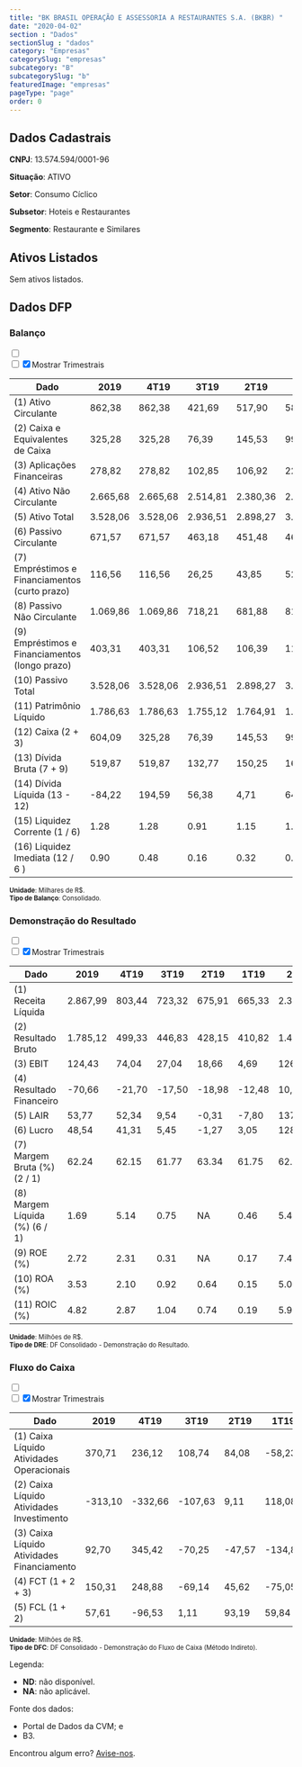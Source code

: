 ```yaml
---  
title: "BK BRASIL OPERAÇÃO E ASSESSORIA A RESTAURANTES S.A. (BKBR) "  
date: "2020-04-02"  
section : "Dados"  
sectionSlug : "dados"  
category: "Empresas"  
categorySlug: "empresas"  
subcategory: "B"  
subcategorySlug: "b"  
featuredImage: "empresas"  
pageType: "page"  
order: 0  
---
```



## Dados Cadastrais


**CNPJ**: 13.574.594/0001-96

**Situação**: ATIVO

**Setor**: Consumo Cíclico

**Subsetor**: Hoteis e Restaurantes

**Segmento**: Restaurante e Similares


## Ativos Listados


Sem ativos listados.




## Dados DFP

### Balanço
  
<input type='checkbox' class='toggleCommand' id='toggleBalanco' name='toggleBalanco'>  
<div class='filter-group-balanco'>  
<div class='check_button_balanco'>  
<label for='toggleBalanco'>  
<input type='checkbox' data-filter-col='trimBalanco'><input type='checkbox' data-filter-col='trimBalanco' checked><span>Mostrar Trimestrais</span>  
</label>  
</div>  
</div>  
<div class='overflow balancoTableWrapper'>  
<table class='balancoTable'>  
<thead>  
<tr>  
<th class='dataHeader fixedLeftColumn'>Dado</th>  
<th>2019</th>  
<th class='trimHeader' data-col='trimBalanco'>4T19</th>  
<th class='trimHeader' data-col='trimBalanco'>3T19</th>  
<th class='trimHeader' data-col='trimBalanco'>2T19</th>  
<th class='trimHeader' data-col='trimBalanco'>1T19</th>  
<th>2018</th>  
<th class='trimHeader' data-col='trimBalanco'>4T18</th>  
<th class='trimHeader' data-col='trimBalanco'>3T18</th>  
<th class='trimHeader' data-col='trimBalanco'>2T18</th>  
<th class='trimHeader' data-col='trimBalanco'>1T18</th>  
<th>2017</th>  
<th class='trimHeader' data-col='trimBalanco'>4T17</th>  
<th class='trimHeader' data-col='trimBalanco'>3T17</th>  
<th class='trimHeader' data-col='trimBalanco'>2T17</th>  
<th class='trimHeader' data-col='trimBalanco'>1T17</th>  
<th>2016</th>  
<th class='trimHeader' data-col='trimBalanco'>4T16</th>  
<th class='trimHeader' data-col='trimBalanco'>3T16</th>  
<th class='trimHeader' data-col='trimBalanco'>2T16</th>  
<th class='trimHeader' data-col='trimBalanco'>1T16</th>  
<th>2015</th>  
<th class='trimHeader' data-col='trimBalanco'>4T15</th>  
<th class='trimHeader' data-col='trimBalanco'>3T15</th>  
<th class='trimHeader' data-col='trimBalanco'>2T15</th>  
<th class='trimHeader' data-col='trimBalanco'>1T15</th>  
</tr>  
</thead>  
<tbody>  
<tr class='trContaAtivo'>  
<td class='leftAlignCell rowDescription fixedLeftColumn'>(1) Ativo Circulante</td>  
<td>862,38</td>  
<td data-col='trimBalanco' class='trimData'>862,38</td>  
<td data-col='trimBalanco' class='trimData'>421,69</td>  
<td data-col='trimBalanco' class='trimData'>517,90</td>  
<td data-col='trimBalanco' class='trimData'>583,62</td>  
<td>819,72</td>  
<td data-col='trimBalanco' class='trimData'>819,72</td>  
<td data-col='trimBalanco' class='trimData'>870,79</td>  
<td data-col='trimBalanco' class='trimData'>857,42</td>  
<td data-col='trimBalanco' class='trimData'>1.257,36</td>  
<td>1.338,45</td>  
<td data-col='trimBalanco' class='trimData'>1.338,45</td>  
<td data-col='trimBalanco' class='trimData'>433,02</td>  
<td data-col='trimBalanco' class='trimData'>320,19</td>  
<td data-col='trimBalanco' class='trimData'>331,48</td>  
<td>429,00</td>  
<td data-col='trimBalanco' class='trimData'>429,00</td>  
<td data-col='trimBalanco' class='trimData'>429,00</td>  
<td data-col='trimBalanco' class='trimData'>429,00</td>  
<td data-col='trimBalanco' class='trimData'>429,00</td>  
<td>325,67</td>  
<td data-col='trimBalanco' class='trimData'>325,67</td>  
<td data-col='trimBalanco' class='trimData'>ND</td>  
<td data-col='trimBalanco' class='trimData'>ND</td>  
<td data-col='trimBalanco' class='trimData'>ND</td>  
</tr>  
<tr class='trContaAtivo'>  
<td class='leftAlignCell rowDescription fixedLeftColumn'>(2) Caixa e Equivalentes de Caixa</td>  
<td>325,28</td>  
<td data-col='trimBalanco' class='trimData'>325,28</td>  
<td data-col='trimBalanco' class='trimData'>76,39</td>  
<td data-col='trimBalanco' class='trimData'>145,53</td>  
<td data-col='trimBalanco' class='trimData'>99,91</td>  
<td>174,96</td>  
<td data-col='trimBalanco' class='trimData'>174,96</td>  
<td data-col='trimBalanco' class='trimData'>78,10</td>  
<td data-col='trimBalanco' class='trimData'>80,77</td>  
<td data-col='trimBalanco' class='trimData'>127,06</td>  
<td>102,34</td>  
<td data-col='trimBalanco' class='trimData'>102,34</td>  
<td data-col='trimBalanco' class='trimData'>207,74</td>  
<td data-col='trimBalanco' class='trimData'>96,59</td>  
<td data-col='trimBalanco' class='trimData'>145,91</td>  
<td>256,92</td>  
<td data-col='trimBalanco' class='trimData'>256,92</td>  
<td data-col='trimBalanco' class='trimData'>256,92</td>  
<td data-col='trimBalanco' class='trimData'>256,92</td>  
<td data-col='trimBalanco' class='trimData'>256,92</td>  
<td>164,80</td>  
<td data-col='trimBalanco' class='trimData'>164,80</td>  
<td data-col='trimBalanco' class='trimData'>ND</td>  
<td data-col='trimBalanco' class='trimData'>ND</td>  
<td data-col='trimBalanco' class='trimData'>ND</td>  
</tr>  
<tr class='trContaAtivo'>  
<td class='leftAlignCell rowDescription fixedLeftColumn'>(3) Aplicações Financeiras</td>  
<td>278,82</td>  
<td data-col='trimBalanco' class='trimData'>278,82</td>  
<td data-col='trimBalanco' class='trimData'>102,85</td>  
<td data-col='trimBalanco' class='trimData'>106,92</td>  
<td data-col='trimBalanco' class='trimData'>223,08</td>  
<td>415,62</td>  
<td data-col='trimBalanco' class='trimData'>415,62</td>  
<td data-col='trimBalanco' class='trimData'>555,33</td>  
<td data-col='trimBalanco' class='trimData'>556,07</td>  
<td data-col='trimBalanco' class='trimData'>953,92</td>  
<td>1.076,38</td>  
<td data-col='trimBalanco' class='trimData'>1.076,38</td>  
<td data-col='trimBalanco' class='trimData'>87,62</td>  
<td data-col='trimBalanco' class='trimData'>76,71</td>  
<td data-col='trimBalanco' class='trimData'>57,31</td>  
<td>65,34</td>  
<td data-col='trimBalanco' class='trimData'>65,34</td>  
<td data-col='trimBalanco' class='trimData'>65,34</td>  
<td data-col='trimBalanco' class='trimData'>65,34</td>  
<td data-col='trimBalanco' class='trimData'>65,34</td>  
<td>57,43</td>  
<td data-col='trimBalanco' class='trimData'>57,43</td>  
<td data-col='trimBalanco' class='trimData'>ND</td>  
<td data-col='trimBalanco' class='trimData'>ND</td>  
<td data-col='trimBalanco' class='trimData'>ND</td>  
</tr>  
<tr class='trContaAtivo'>  
<td class='leftAlignCell rowDescription fixedLeftColumn'>(4) Ativo Não Circulante</td>  
<td>2.665,68</td>  
<td data-col='trimBalanco' class='trimData'>2.665,68</td>  
<td data-col='trimBalanco' class='trimData'>2.514,81</td>  
<td data-col='trimBalanco' class='trimData'>2.380,36</td>  
<td data-col='trimBalanco' class='trimData'>2.464,93</td>  
<td>1.705,92</td>  
<td data-col='trimBalanco' class='trimData'>1.705,92</td>  
<td data-col='trimBalanco' class='trimData'>1.602,15</td>  
<td data-col='trimBalanco' class='trimData'>1.547,76</td>  
<td data-col='trimBalanco' class='trimData'>1.092,43</td>  
<td>1.077,11</td>  
<td data-col='trimBalanco' class='trimData'>1.077,11</td>  
<td data-col='trimBalanco' class='trimData'>1.044,28</td>  
<td data-col='trimBalanco' class='trimData'>1.018,81</td>  
<td data-col='trimBalanco' class='trimData'>1.008,75</td>  
<td>999,46</td>  
<td data-col='trimBalanco' class='trimData'>999,46</td>  
<td data-col='trimBalanco' class='trimData'>999,46</td>  
<td data-col='trimBalanco' class='trimData'>999,46</td>  
<td data-col='trimBalanco' class='trimData'>999,46</td>  
<td>870,89</td>  
<td data-col='trimBalanco' class='trimData'>870,89</td>  
<td data-col='trimBalanco' class='trimData'>ND</td>  
<td data-col='trimBalanco' class='trimData'>ND</td>  
<td data-col='trimBalanco' class='trimData'>ND</td>  
</tr>  
<tr class='trContaAtivo'>  
<td class='leftAlignCell rowDescription fixedLeftColumn'>(5) Ativo Total</td>  
<td>3.528,06</td>  
<td data-col='trimBalanco' class='trimData'>3.528,06</td>  
<td data-col='trimBalanco' class='trimData'>2.936,51</td>  
<td data-col='trimBalanco' class='trimData'>2.898,27</td>  
<td data-col='trimBalanco' class='trimData'>3.048,55</td>  
<td>2.525,63</td>  
<td data-col='trimBalanco' class='trimData'>2.525,63</td>  
<td data-col='trimBalanco' class='trimData'>2.472,94</td>  
<td data-col='trimBalanco' class='trimData'>2.405,18</td>  
<td data-col='trimBalanco' class='trimData'>2.349,78</td>  
<td>2.415,55</td>  
<td data-col='trimBalanco' class='trimData'>2.415,55</td>  
<td data-col='trimBalanco' class='trimData'>1.477,30</td>  
<td data-col='trimBalanco' class='trimData'>1.339,01</td>  
<td data-col='trimBalanco' class='trimData'>1.340,23</td>  
<td>1.428,46</td>  
<td data-col='trimBalanco' class='trimData'>1.428,46</td>  
<td data-col='trimBalanco' class='trimData'>1.428,46</td>  
<td data-col='trimBalanco' class='trimData'>1.428,46</td>  
<td data-col='trimBalanco' class='trimData'>1.428,46</td>  
<td>1.196,56</td>  
<td data-col='trimBalanco' class='trimData'>1.196,56</td>  
<td data-col='trimBalanco' class='trimData'>ND</td>  
<td data-col='trimBalanco' class='trimData'>ND</td>  
<td data-col='trimBalanco' class='trimData'>ND</td>  
</tr>  
<tr class='trContaPassivo'>  
<td class='leftAlignCell rowDescription fixedLeftColumn'>(6) Passivo Circulante</td>  
<td>671,57</td>  
<td data-col='trimBalanco' class='trimData'>671,57</td>  
<td data-col='trimBalanco' class='trimData'>463,18</td>  
<td data-col='trimBalanco' class='trimData'>451,48</td>  
<td data-col='trimBalanco' class='trimData'>466,45</td>  
<td>599,67</td>  
<td data-col='trimBalanco' class='trimData'>599,67</td>  
<td data-col='trimBalanco' class='trimData'>584,30</td>  
<td data-col='trimBalanco' class='trimData'>533,12</td>  
<td data-col='trimBalanco' class='trimData'>519,54</td>  
<td>473,00</td>  
<td data-col='trimBalanco' class='trimData'>473,00</td>  
<td data-col='trimBalanco' class='trimData'>312,26</td>  
<td data-col='trimBalanco' class='trimData'>305,52</td>  
<td data-col='trimBalanco' class='trimData'>285,73</td>  
<td>799,62</td>  
<td data-col='trimBalanco' class='trimData'>799,62</td>  
<td data-col='trimBalanco' class='trimData'>799,62</td>  
<td data-col='trimBalanco' class='trimData'>799,62</td>  
<td data-col='trimBalanco' class='trimData'>799,62</td>  
<td>392,84</td>  
<td data-col='trimBalanco' class='trimData'>392,84</td>  
<td data-col='trimBalanco' class='trimData'>ND</td>  
<td data-col='trimBalanco' class='trimData'>ND</td>  
<td data-col='trimBalanco' class='trimData'>ND</td>  
</tr>  
<tr class='trContaPassivo'>  
<td class='leftAlignCell rowDescription fixedLeftColumn'>(7) Empréstimos e Financiamentos (curto prazo)</td>  
<td>116,56</td>  
<td data-col='trimBalanco' class='trimData'>116,56</td>  
<td data-col='trimBalanco' class='trimData'>26,25</td>  
<td data-col='trimBalanco' class='trimData'>43,85</td>  
<td data-col='trimBalanco' class='trimData'>52,29</td>  
<td>161,58</td>  
<td data-col='trimBalanco' class='trimData'>161,58</td>  
<td data-col='trimBalanco' class='trimData'>278,87</td>  
<td data-col='trimBalanco' class='trimData'>284,27</td>  
<td data-col='trimBalanco' class='trimData'>303,63</td>  
<td>209,99</td>  
<td data-col='trimBalanco' class='trimData'>209,99</td>  
<td data-col='trimBalanco' class='trimData'>127,11</td>  
<td data-col='trimBalanco' class='trimData'>127,36</td>  
<td data-col='trimBalanco' class='trimData'>133,66</td>  
<td>607,97</td>  
<td data-col='trimBalanco' class='trimData'>607,97</td>  
<td data-col='trimBalanco' class='trimData'>607,97</td>  
<td data-col='trimBalanco' class='trimData'>607,97</td>  
<td data-col='trimBalanco' class='trimData'>607,97</td>  
<td>198,87</td>  
<td data-col='trimBalanco' class='trimData'>198,87</td>  
<td data-col='trimBalanco' class='trimData'>ND</td>  
<td data-col='trimBalanco' class='trimData'>ND</td>  
<td data-col='trimBalanco' class='trimData'>ND</td>  
</tr>  
<tr class='trContaPassivo'>  
<td class='leftAlignCell rowDescription fixedLeftColumn'>(8) Passivo Não Circulante</td>  
<td>1.069,86</td>  
<td data-col='trimBalanco' class='trimData'>1.069,86</td>  
<td data-col='trimBalanco' class='trimData'>718,21</td>  
<td data-col='trimBalanco' class='trimData'>681,88</td>  
<td data-col='trimBalanco' class='trimData'>819,19</td>  
<td>209,00</td>  
<td data-col='trimBalanco' class='trimData'>209,00</td>  
<td data-col='trimBalanco' class='trimData'>225,73</td>  
<td data-col='trimBalanco' class='trimData'>239,74</td>  
<td data-col='trimBalanco' class='trimData'>205,08</td>  
<td>325,36</td>  
<td data-col='trimBalanco' class='trimData'>325,36</td>  
<td data-col='trimBalanco' class='trimData'>490,13</td>  
<td data-col='trimBalanco' class='trimData'>506,27</td>  
<td data-col='trimBalanco' class='trimData'>534,18</td>  
<td>88,53</td>  
<td data-col='trimBalanco' class='trimData'>88,53</td>  
<td data-col='trimBalanco' class='trimData'>88,53</td>  
<td data-col='trimBalanco' class='trimData'>88,53</td>  
<td data-col='trimBalanco' class='trimData'>88,53</td>  
<td>365,28</td>  
<td data-col='trimBalanco' class='trimData'>365,28</td>  
<td data-col='trimBalanco' class='trimData'>ND</td>  
<td data-col='trimBalanco' class='trimData'>ND</td>  
<td data-col='trimBalanco' class='trimData'>ND</td>  
</tr>  
<tr class='trContaPassivo'>  
<td class='leftAlignCell rowDescription fixedLeftColumn'>(9) Empréstimos e Financiamentos (longo prazo)</td>  
<td>403,31</td>  
<td data-col='trimBalanco' class='trimData'>403,31</td>  
<td data-col='trimBalanco' class='trimData'>106,52</td>  
<td data-col='trimBalanco' class='trimData'>106,39</td>  
<td data-col='trimBalanco' class='trimData'>112,00</td>  
<td>117,53</td>  
<td data-col='trimBalanco' class='trimData'>117,53</td>  
<td data-col='trimBalanco' class='trimData'>131,06</td>  
<td data-col='trimBalanco' class='trimData'>142,89</td>  
<td data-col='trimBalanco' class='trimData'>154,67</td>  
<td>275,72</td>  
<td data-col='trimBalanco' class='trimData'>275,72</td>  
<td data-col='trimBalanco' class='trimData'>396,30</td>  
<td data-col='trimBalanco' class='trimData'>414,73</td>  
<td data-col='trimBalanco' class='trimData'>443,38</td>  
<td>0,00</td>  
<td data-col='trimBalanco' class='trimData'>0,00</td>  
<td data-col='trimBalanco' class='trimData'>0,00</td>  
<td data-col='trimBalanco' class='trimData'>0,00</td>  
<td data-col='trimBalanco' class='trimData'>0,00</td>  
<td>306,94</td>  
<td data-col='trimBalanco' class='trimData'>306,94</td>  
<td data-col='trimBalanco' class='trimData'>ND</td>  
<td data-col='trimBalanco' class='trimData'>ND</td>  
<td data-col='trimBalanco' class='trimData'>ND</td>  
</tr>  
<tr class='trContaPassivo'>  
<td class='leftAlignCell rowDescription fixedLeftColumn'>(10) Passivo Total</td>  
<td>3.528,06</td>  
<td data-col='trimBalanco' class='trimData'>3.528,06</td>  
<td data-col='trimBalanco' class='trimData'>2.936,51</td>  
<td data-col='trimBalanco' class='trimData'>2.898,27</td>  
<td data-col='trimBalanco' class='trimData'>3.048,55</td>  
<td>2.525,63</td>  
<td data-col='trimBalanco' class='trimData'>2.525,63</td>  
<td data-col='trimBalanco' class='trimData'>2.472,94</td>  
<td data-col='trimBalanco' class='trimData'>2.405,18</td>  
<td data-col='trimBalanco' class='trimData'>2.349,78</td>  
<td>2.415,55</td>  
<td data-col='trimBalanco' class='trimData'>2.415,55</td>  
<td data-col='trimBalanco' class='trimData'>1.477,30</td>  
<td data-col='trimBalanco' class='trimData'>1.339,01</td>  
<td data-col='trimBalanco' class='trimData'>1.340,23</td>  
<td>1.428,46</td>  
<td data-col='trimBalanco' class='trimData'>1.428,46</td>  
<td data-col='trimBalanco' class='trimData'>1.428,46</td>  
<td data-col='trimBalanco' class='trimData'>1.428,46</td>  
<td data-col='trimBalanco' class='trimData'>1.428,46</td>  
<td>1.196,56</td>  
<td data-col='trimBalanco' class='trimData'>1.196,56</td>  
<td data-col='trimBalanco' class='trimData'>ND</td>  
<td data-col='trimBalanco' class='trimData'>ND</td>  
<td data-col='trimBalanco' class='trimData'>ND</td>  
</tr>  
<tr class='trContaPassivo'>  
<td class='leftAlignCell rowDescription fixedLeftColumn'>(11) Patrimônio Líquido</td>  
<td>1.786,63</td>  
<td data-col='trimBalanco' class='trimData'>1.786,63</td>  
<td data-col='trimBalanco' class='trimData'>1.755,12</td>  
<td data-col='trimBalanco' class='trimData'>1.764,91</td>  
<td data-col='trimBalanco' class='trimData'>1.762,91</td>  
<td>1.716,96</td>  
<td data-col='trimBalanco' class='trimData'>1.716,96</td>  
<td data-col='trimBalanco' class='trimData'>1.662,91</td>  
<td data-col='trimBalanco' class='trimData'>1.632,32</td>  
<td data-col='trimBalanco' class='trimData'>1.625,17</td>  
<td>1.617,19</td>  
<td data-col='trimBalanco' class='trimData'>1.617,19</td>  
<td data-col='trimBalanco' class='trimData'>674,90</td>  
<td data-col='trimBalanco' class='trimData'>527,22</td>  
<td data-col='trimBalanco' class='trimData'>520,32</td>  
<td>540,32</td>  
<td data-col='trimBalanco' class='trimData'>540,32</td>  
<td data-col='trimBalanco' class='trimData'>540,32</td>  
<td data-col='trimBalanco' class='trimData'>540,32</td>  
<td data-col='trimBalanco' class='trimData'>540,32</td>  
<td>438,44</td>  
<td data-col='trimBalanco' class='trimData'>438,44</td>  
<td data-col='trimBalanco' class='trimData'>ND</td>  
<td data-col='trimBalanco' class='trimData'>ND</td>  
<td data-col='trimBalanco' class='trimData'>ND</td>  
</tr>  
<tr>  
<td class='leftAlignCell rowDescription fixedLeftColumn'>(12) Caixa (2 + 3)</td>  
<td class='positiveNumber'>604,09</td>  
<td class='positiveNumber trimData' data-col='trimBalanco'>325,28</td>  
<td class='positiveNumber trimData' data-col='trimBalanco'>76,39</td>  
<td class='positiveNumber trimData' data-col='trimBalanco'>145,53</td>  
<td class='positiveNumber trimData' data-col='trimBalanco'>99,91</td>  
<td class='positiveNumber'>590,59</td>  
<td class='positiveNumber trimData' data-col='trimBalanco'>174,96</td>  
<td class='positiveNumber trimData' data-col='trimBalanco'>78,10</td>  
<td class='positiveNumber trimData' data-col='trimBalanco'>80,77</td>  
<td class='positiveNumber trimData' data-col='trimBalanco'>127,06</td>  
<td class='positiveNumber'>1.178,73</td>  
<td class='positiveNumber trimData' data-col='trimBalanco'>102,34</td>  
<td class='positiveNumber trimData' data-col='trimBalanco'>207,74</td>  
<td class='positiveNumber trimData' data-col='trimBalanco'>96,59</td>  
<td class='positiveNumber trimData' data-col='trimBalanco'>145,91</td>  
<td class='positiveNumber'>322,26</td>  
<td class='positiveNumber trimData' data-col='trimBalanco'>256,92</td>  
<td class='positiveNumber trimData' data-col='trimBalanco'>256,92</td>  
<td class='positiveNumber trimData' data-col='trimBalanco'>256,92</td>  
<td class='positiveNumber trimData' data-col='trimBalanco'>256,92</td>  
<td class='positiveNumber'>222,23</td>  
<td class='positiveNumber trimData' data-col='trimBalanco'>164,80</td>  
<td data-col='trimBalanco' class='trimData'>ND</td>  
<td data-col='trimBalanco' class='trimData'>ND</td>  
<td data-col='trimBalanco' class='trimData'>ND</td>  
</tr>  
<tr class='trDividaBruta'>  
<td class='leftAlignCell rowDescription fixedLeftColumn'>(13) Dívida Bruta (7 + 9)</td>  
<td class='negativeNumber'>519,87</td>  
<td class='negativeNumber trimData' data-col='trimBalanco'>519,87</td>  
<td class='negativeNumber trimData' data-col='trimBalanco'>132,77</td>  
<td class='negativeNumber trimData' data-col='trimBalanco'>150,25</td>  
<td class='negativeNumber trimData' data-col='trimBalanco'>164,29</td>  
<td class='negativeNumber'>279,11</td>  
<td class='negativeNumber trimData' data-col='trimBalanco'>279,11</td>  
<td class='negativeNumber trimData' data-col='trimBalanco'>409,93</td>  
<td class='negativeNumber trimData' data-col='trimBalanco'>427,15</td>  
<td class='negativeNumber trimData' data-col='trimBalanco'>458,30</td>  
<td class='negativeNumber'>485,71</td>  
<td class='negativeNumber trimData' data-col='trimBalanco'>485,71</td>  
<td class='negativeNumber trimData' data-col='trimBalanco'>523,41</td>  
<td class='negativeNumber trimData' data-col='trimBalanco'>542,08</td>  
<td class='negativeNumber trimData' data-col='trimBalanco'>577,04</td>  
<td class='negativeNumber'>607,97</td>  
<td class='negativeNumber trimData' data-col='trimBalanco'>607,97</td>  
<td class='negativeNumber trimData' data-col='trimBalanco'>607,97</td>  
<td class='negativeNumber trimData' data-col='trimBalanco'>607,97</td>  
<td class='negativeNumber trimData' data-col='trimBalanco'>607,97</td>  
<td class='negativeNumber'>505,81</td>  
<td class='negativeNumber trimData' data-col='trimBalanco'>505,81</td>  
<td data-col='trimBalanco' class='trimData'>ND</td>  
<td data-col='trimBalanco' class='trimData'>ND</td>  
<td data-col='trimBalanco' class='trimData'>ND</td>  
</tr>  
<tr>  
<td class='leftAlignCell rowDescription fixedLeftColumn'>(14) Dívida Líquida  (13 - 12)</td>  
<td class='positiveNumber'>-84,22</td>  
<td class='negativeNumber trimData' data-col='trimBalanco'>194,59</td>  
<td class='negativeNumber trimData' data-col='trimBalanco'>56,38</td>  
<td class='negativeNumber trimData' data-col='trimBalanco'>4,71</td>  
<td class='negativeNumber trimData' data-col='trimBalanco'>64,38</td>  
<td class='positiveNumber'>-311,47</td>  
<td class='negativeNumber trimData' data-col='trimBalanco'>104,15</td>  
<td class='negativeNumber trimData' data-col='trimBalanco'>331,83</td>  
<td class='negativeNumber trimData' data-col='trimBalanco'>346,38</td>  
<td class='negativeNumber trimData' data-col='trimBalanco'>331,24</td>  
<td class='positiveNumber'>-693,02</td>  
<td class='negativeNumber trimData' data-col='trimBalanco'>383,36</td>  
<td class='negativeNumber trimData' data-col='trimBalanco'>315,67</td>  
<td class='negativeNumber trimData' data-col='trimBalanco'>445,49</td>  
<td class='negativeNumber trimData' data-col='trimBalanco'>431,13</td>  
<td class='negativeNumber'>285,71</td>  
<td class='negativeNumber trimData' data-col='trimBalanco'>351,05</td>  
<td class='negativeNumber trimData' data-col='trimBalanco'>351,05</td>  
<td class='negativeNumber trimData' data-col='trimBalanco'>351,05</td>  
<td class='negativeNumber trimData' data-col='trimBalanco'>351,05</td>  
<td class='negativeNumber'>283,58</td>  
<td class='negativeNumber trimData' data-col='trimBalanco'>341,01</td>  
<td data-col='trimBalanco' class='trimData'>ND</td>  
<td data-col='trimBalanco' class='trimData'>ND</td>  
<td data-col='trimBalanco' class='trimData'>ND</td>  
</tr>  
<tr>  
<td class='leftAlignCell rowDescription fixedLeftColumn'>(15) Liquidez Corrente (1 / 6)</td>  
<td>1.28</td>  
<td data-col='trimBalanco' class='trimData'>1.28</td>  
<td data-col='trimBalanco' class='trimData'>0.91</td>  
<td data-col='trimBalanco' class='trimData'>1.15</td>  
<td data-col='trimBalanco' class='trimData'>1.25</td>  
<td>1.37</td>  
<td data-col='trimBalanco' class='trimData'>1.37</td>  
<td data-col='trimBalanco' class='trimData'>1.49</td>  
<td data-col='trimBalanco' class='trimData'>1.61</td>  
<td data-col='trimBalanco' class='trimData'>2.42</td>  
<td>2.83</td>  
<td data-col='trimBalanco' class='trimData'>2.83</td>  
<td data-col='trimBalanco' class='trimData'>1.39</td>  
<td data-col='trimBalanco' class='trimData'>1.05</td>  
<td data-col='trimBalanco' class='trimData'>1.16</td>  
<td>0.54</td>  
<td data-col='trimBalanco' class='trimData'>0.54</td>  
<td data-col='trimBalanco' class='trimData'>0.54</td>  
<td data-col='trimBalanco' class='trimData'>0.54</td>  
<td data-col='trimBalanco' class='trimData'>0.54</td>  
<td>0.83</td>  
<td data-col='trimBalanco' class='trimData'>0.83</td>  
<td data-col='trimBalanco' class='trimData'>ND</td>  
<td data-col='trimBalanco' class='trimData'>ND</td>  
<td data-col='trimBalanco' class='trimData'>ND</td>  
</tr>  
<tr>  
<td class='leftAlignCell rowDescription fixedLeftColumn'>(16) Liquidez Imediata  (12 / 6 )</td>  
<td>0.90</td>  
<td data-col='trimBalanco' class='trimData'>0.48</td>  
<td data-col='trimBalanco' class='trimData'>0.16</td>  
<td data-col='trimBalanco' class='trimData'>0.32</td>  
<td data-col='trimBalanco' class='trimData'>0.21</td>  
<td>0.98</td>  
<td data-col='trimBalanco' class='trimData'>0.29</td>  
<td data-col='trimBalanco' class='trimData'>0.13</td>  
<td data-col='trimBalanco' class='trimData'>0.15</td>  
<td data-col='trimBalanco' class='trimData'>0.24</td>  
<td>2.49</td>  
<td data-col='trimBalanco' class='trimData'>0.22</td>  
<td data-col='trimBalanco' class='trimData'>0.67</td>  
<td data-col='trimBalanco' class='trimData'>0.32</td>  
<td data-col='trimBalanco' class='trimData'>0.51</td>  
<td>0.40</td>  
<td data-col='trimBalanco' class='trimData'>0.32</td>  
<td data-col='trimBalanco' class='trimData'>0.32</td>  
<td data-col='trimBalanco' class='trimData'>0.32</td>  
<td data-col='trimBalanco' class='trimData'>0.32</td>  
<td>0.57</td>  
<td data-col='trimBalanco' class='trimData'>0.42</td>  
<td data-col='trimBalanco' class='trimData'>ND</td>  
<td data-col='trimBalanco' class='trimData'>ND</td>  
<td data-col='trimBalanco' class='trimData'>ND</td>  
</tr>  
</tbody>  
</table>  
</div>  
<p style='font-size:0.7rem; margin:0px;'><strong>Unidade</strong>: Milhares de R$.</p>  
<p style='font-size:0.7rem; margin:0px;'><strong>Tipo de Balanço</strong>: Consolidado.</p>


### Demonstração do Resultado
  
<input type='checkbox' class='toggleCommand' id='toggleDRE' name='toggleDRE'>  
<div class='filter-group-dre'>  
<div class='check_button_dre'>  
<label for='toggleDRE'>  
<input type='checkbox' data-filter-col='trimDRE'><input type='checkbox' data-filter-col='trimDRE' checked><span>Mostrar Trimestrais</span>  
</label>  
</div>  
</div>  
<div class='overflow balancoTableWrapper'>  
<table class='balancoTable'>  
<thead>  
<tr>  
<th class='dataHeader fixedLeftColumn'>Dado</th>  
<th>2019</th>  
<th class='trimHeader' data-col='trimDRE'>4T19</th>  
<th class='trimHeader' data-col='trimDRE'>3T19</th>  
<th class='trimHeader' data-col='trimDRE'>2T19</th>  
<th class='trimHeader' data-col='trimDRE'>1T19</th>  
<th>2018</th>  
<th class='trimHeader' data-col='trimDRE'>4T18</th>  
<th class='trimHeader' data-col='trimDRE'>3T18</th>  
<th class='trimHeader' data-col='trimDRE'>2T18</th>  
<th class='trimHeader' data-col='trimDRE'>1T18</th>  
<th>2017</th>  
<th class='trimHeader' data-col='trimDRE'>4T17</th>  
<th class='trimHeader' data-col='trimDRE'>3T17</th>  
<th class='trimHeader' data-col='trimDRE'>2T17</th>  
<th class='trimHeader' data-col='trimDRE'>1T17</th>  
<th>2016</th>  
<th class='trimHeader' data-col='trimDRE'>4T16</th>  
<th class='trimHeader' data-col='trimDRE'>3T16</th>  
<th class='trimHeader' data-col='trimDRE'>2T16</th>  
<th class='trimHeader' data-col='trimDRE'>1T16</th>  
<th>2015</th>  
<th class='trimHeader' data-col='trimDRE'>4T15</th>  
<th class='trimHeader' data-col='trimDRE'>3T15</th>  
<th class='trimHeader' data-col='trimDRE'>2T15</th>  
<th class='trimHeader' data-col='trimDRE'>1T15</th>  
</tr>  
</thead>  
<tbody>  
<tr class='trDRE'>  
<td class='leftAlignCell rowDescription fixedLeftColumn'>(1) Receita Líquida</td>  
<td>2.867,99</td>  
<td data-col='trimDRE' class='trimData' >803,44</td>  
<td data-col='trimDRE' class='trimData' >723,32</td>  
<td data-col='trimDRE' class='trimData' >675,91</td>  
<td data-col='trimDRE' class='trimData' >665,33</td>  
<td>2.348,33</td>  
<td data-col='trimDRE' class='trimData' >718,07</td>  
<td data-col='trimDRE' class='trimData' >610,86</td>  
<td data-col='trimDRE' class='trimData' >536,88</td>  
<td data-col='trimDRE' class='trimData' >482,53</td>  
<td>1.783,84</td>  
<td data-col='trimDRE' class='trimData' >522,53</td>  
<td data-col='trimDRE' class='trimData' >442,98</td>  
<td data-col='trimDRE' class='trimData' >428,40</td>  
<td data-col='trimDRE' class='trimData' >389,93</td>  
<td>1.393,28</td>  
<td data-col='trimDRE' class='trimData' >408,97</td>  
<td data-col='trimDRE' class='trimData' >350,88</td>  
<td data-col='trimDRE' class='trimData' >325,19</td>  
<td data-col='trimDRE' class='trimData' >308,24</td>  
<td>949,68</td>  
<td data-col='trimDRE' class='trimData' >949,68</td>  
<td data-col='trimDRE' class='trimData'>ND</td>  
<td data-col='trimDRE' class='trimData'>ND</td>  
<td data-col='trimDRE' class='trimData'>ND</td>  
</tr>  
<tr class='trDRE'>  
<td class='leftAlignCell rowDescription fixedLeftColumn'>(2) Resultado Bruto</td>  
<td class='positiveNumberGreen'>1.785,12</td>  
<td data-col='trimDRE' class='trimData positiveNumberGreen' >499,33</td>  
<td data-col='trimDRE' class='trimData positiveNumberGreen' >446,83</td>  
<td data-col='trimDRE' class='trimData positiveNumberGreen' >428,15</td>  
<td data-col='trimDRE' class='trimData positiveNumberGreen' >410,82</td>  
<td class='positiveNumberGreen'>1.457,04</td>  
<td data-col='trimDRE' class='trimData positiveNumberGreen' >445,62</td>  
<td data-col='trimDRE' class='trimData positiveNumberGreen' >382,50</td>  
<td data-col='trimDRE' class='trimData positiveNumberGreen' >331,63</td>  
<td data-col='trimDRE' class='trimData positiveNumberGreen' >297,29</td>  
<td class='positiveNumberGreen'>1.095,97</td>  
<td data-col='trimDRE' class='trimData positiveNumberGreen' >316,95</td>  
<td data-col='trimDRE' class='trimData positiveNumberGreen' >273,00</td>  
<td data-col='trimDRE' class='trimData positiveNumberGreen' >266,22</td>  
<td data-col='trimDRE' class='trimData positiveNumberGreen' >239,80</td>  
<td class='positiveNumberGreen'>866,98</td>  
<td data-col='trimDRE' class='trimData positiveNumberGreen' >259,62</td>  
<td data-col='trimDRE' class='trimData positiveNumberGreen' >217,26</td>  
<td data-col='trimDRE' class='trimData positiveNumberGreen' >199,65</td>  
<td data-col='trimDRE' class='trimData positiveNumberGreen' >190,45</td>  
<td class='positiveNumberGreen'>611,26</td>  
<td data-col='trimDRE' class='trimData positiveNumberGreen' >611,26</td>  
<td data-col='trimDRE' class='trimData'>ND</td>  
<td data-col='trimDRE' class='trimData'>ND</td>  
<td data-col='trimDRE' class='trimData'>ND</td>  
</tr>  
<tr class='trDRE'>  
<td class='leftAlignCell rowDescription fixedLeftColumn'>(3) EBIT</td>  
<td class='positiveNumberGreen'>124,43</td>  
<td data-col='trimDRE' class='trimData positiveNumberGreen' >74,04</td>  
<td data-col='trimDRE' class='trimData positiveNumberGreen' >27,04</td>  
<td data-col='trimDRE' class='trimData positiveNumberGreen' >18,66</td>  
<td data-col='trimDRE' class='trimData positiveNumberGreen' >4,69</td>  
<td class='positiveNumberGreen'>126,82</td>  
<td data-col='trimDRE' class='trimData positiveNumberGreen' >72,46</td>  
<td data-col='trimDRE' class='trimData positiveNumberGreen' >39,62</td>  
<td data-col='trimDRE' class='trimData positiveNumberGreen' >11,87</td>  
<td data-col='trimDRE' class='trimData positiveNumberGreen' >2,87</td>  
<td class='positiveNumberGreen'>65,31</td>  
<td data-col='trimDRE' class='trimData positiveNumberGreen' >30,61</td>  
<td data-col='trimDRE' class='trimData positiveNumberGreen' >13,85</td>  
<td data-col='trimDRE' class='trimData positiveNumberGreen' >23,06</td>  
<td data-col='trimDRE' class='trimData negativeNumber' >-2,21</td>  
<td class='positiveNumberGreen'>14,82</td>  
<td data-col='trimDRE' class='trimData positiveNumberGreen' >19,70</td>  
<td data-col='trimDRE' class='trimData negativeNumber' >-0,62</td>  
<td data-col='trimDRE' class='trimData positiveNumberGreen' >1,37</td>  
<td data-col='trimDRE' class='trimData negativeNumber' >-5,62</td>  
<td class='negativeNumber'>-5,62</td>  
<td data-col='trimDRE' class='trimData negativeNumber' >-5,62</td>  
<td data-col='trimDRE' class='trimData'>ND</td>  
<td data-col='trimDRE' class='trimData'>ND</td>  
<td data-col='trimDRE' class='trimData'>ND</td>  
</tr>  
<tr class='trDRE'>  
<td class='leftAlignCell rowDescription fixedLeftColumn'>(4) Resultado Financeiro</td>  
<td class='negativeNumber'>-70,66</td>  
<td data-col='trimDRE' class='trimData negativeNumber' >-21,70</td>  
<td data-col='trimDRE' class='trimData negativeNumber' >-17,50</td>  
<td data-col='trimDRE' class='trimData negativeNumber' >-18,98</td>  
<td data-col='trimDRE' class='trimData negativeNumber' >-12,48</td>  
<td class='positiveNumberGreen'>10,90</td>  
<td data-col='trimDRE' class='trimData positiveNumberGreen' >3,02</td>  
<td data-col='trimDRE' class='trimData positiveNumberGreen' >2,35</td>  
<td data-col='trimDRE' class='trimData negativeNumber' >-2,46</td>  
<td data-col='trimDRE' class='trimData positiveNumberGreen' >7,99</td>  
<td class='negativeNumber'>-56,26</td>  
<td data-col='trimDRE' class='trimData negativeNumber' >-7,18</td>  
<td data-col='trimDRE' class='trimData negativeNumber' >-18,69</td>  
<td data-col='trimDRE' class='trimData negativeNumber' >-14,55</td>  
<td data-col='trimDRE' class='trimData negativeNumber' >-15,85</td>  
<td class='negativeNumber'>-100,54</td>  
<td data-col='trimDRE' class='trimData negativeNumber' >-46,24</td>  
<td data-col='trimDRE' class='trimData negativeNumber' >-16,88</td>  
<td data-col='trimDRE' class='trimData negativeNumber' >-19,34</td>  
<td data-col='trimDRE' class='trimData negativeNumber' >-18,09</td>  
<td class='negativeNumber'>-20,15</td>  
<td data-col='trimDRE' class='trimData negativeNumber' >-20,15</td>  
<td data-col='trimDRE' class='trimData'>ND</td>  
<td data-col='trimDRE' class='trimData'>ND</td>  
<td data-col='trimDRE' class='trimData'>ND</td>  
</tr>  
<tr class='trDRE'>  
<td class='leftAlignCell rowDescription fixedLeftColumn'>(5) LAIR</td>  
<td class='positiveNumberGreen'>53,77</td>  
<td data-col='trimDRE' class='trimData positiveNumberGreen' >52,34</td>  
<td data-col='trimDRE' class='trimData positiveNumberGreen' >9,54</td>  
<td data-col='trimDRE' class='trimData negativeNumber' >-0,31</td>  
<td data-col='trimDRE' class='trimData negativeNumber' >-7,80</td>  
<td class='positiveNumberGreen'>137,72</td>  
<td data-col='trimDRE' class='trimData positiveNumberGreen' >75,49</td>  
<td data-col='trimDRE' class='trimData positiveNumberGreen' >41,97</td>  
<td data-col='trimDRE' class='trimData positiveNumberGreen' >9,40</td>  
<td data-col='trimDRE' class='trimData positiveNumberGreen' >10,86</td>  
<td class='positiveNumberGreen'>9,04</td>  
<td data-col='trimDRE' class='trimData positiveNumberGreen' >23,43</td>  
<td data-col='trimDRE' class='trimData negativeNumber' >-4,83</td>  
<td data-col='trimDRE' class='trimData positiveNumberGreen' >8,50</td>  
<td data-col='trimDRE' class='trimData negativeNumber' >-18,06</td>  
<td class='negativeNumber'>-85,72</td>  
<td data-col='trimDRE' class='trimData negativeNumber' >-26,54</td>  
<td data-col='trimDRE' class='trimData negativeNumber' >-17,50</td>  
<td data-col='trimDRE' class='trimData negativeNumber' >-17,97</td>  
<td data-col='trimDRE' class='trimData negativeNumber' >-23,71</td>  
<td class='negativeNumber'>-25,77</td>  
<td data-col='trimDRE' class='trimData negativeNumber' >-25,77</td>  
<td data-col='trimDRE' class='trimData'>ND</td>  
<td data-col='trimDRE' class='trimData'>ND</td>  
<td data-col='trimDRE' class='trimData'>ND</td>  
</tr>  
<tr class='trDRE'>  
<td class='leftAlignCell rowDescription fixedLeftColumn'>(6) Lucro</td>  
<td class='positiveNumberGreen'>48,54</td>  
<td data-col='trimDRE' class='trimData positiveNumberGreen' >41,31</td>  
<td data-col='trimDRE' class='trimData positiveNumberGreen' >5,45</td>  
<td data-col='trimDRE' class='trimData negativeNumber' >-1,27</td>  
<td data-col='trimDRE' class='trimData positiveNumberGreen' >3,05</td>  
<td class='positiveNumberGreen'>128,04</td>  
<td data-col='trimDRE' class='trimData positiveNumberGreen' >83,62</td>  
<td data-col='trimDRE' class='trimData positiveNumberGreen' >27,03</td>  
<td data-col='trimDRE' class='trimData positiveNumberGreen' >8,57</td>  
<td data-col='trimDRE' class='trimData positiveNumberGreen' >8,81</td>  
<td class='positiveNumberGreen'>3,82</td>  
<td data-col='trimDRE' class='trimData positiveNumberGreen' >21,82</td>  
<td data-col='trimDRE' class='trimData negativeNumber' >-4,90</td>  
<td data-col='trimDRE' class='trimData positiveNumberGreen' >6,90</td>  
<td data-col='trimDRE' class='trimData negativeNumber' >-20,00</td>  
<td class='negativeNumber'>-93,46</td>  
<td data-col='trimDRE' class='trimData negativeNumber' >-31,95</td>  
<td data-col='trimDRE' class='trimData negativeNumber' >-19,70</td>  
<td data-col='trimDRE' class='trimData negativeNumber' >-19,49</td>  
<td data-col='trimDRE' class='trimData negativeNumber' >-22,31</td>  
<td class='negativeNumber'>-36,76</td>  
<td data-col='trimDRE' class='trimData negativeNumber' >-36,76</td>  
<td data-col='trimDRE' class='trimData'>ND</td>  
<td data-col='trimDRE' class='trimData'>ND</td>  
<td data-col='trimDRE' class='trimData'>ND</td>  
</tr>  
<tr class='trDREMargem'>  
<td class='leftAlignCell rowDescription fixedLeftColumn'>(7) Margem Bruta (%) (2 / 1)</td>  
<td>62.24</td>  
<td data-col='trimDRE' class='trimData'>62.15</td>  
<td data-col='trimDRE' class='trimData'>61.77</td>  
<td data-col='trimDRE' class='trimData'>63.34</td>  
<td data-col='trimDRE' class='trimData'>61.75</td>  
<td>62.05</td>  
<td data-col='trimDRE' class='trimData'>62.06</td>  
<td data-col='trimDRE' class='trimData'>62.62</td>  
<td data-col='trimDRE' class='trimData'>61.77</td>  
<td data-col='trimDRE' class='trimData'>61.61</td>  
<td>61.44</td>  
<td data-col='trimDRE' class='trimData'>60.66</td>  
<td data-col='trimDRE' class='trimData'>61.63</td>  
<td data-col='trimDRE' class='trimData'>62.14</td>  
<td data-col='trimDRE' class='trimData'>61.50</td>  
<td>62.23</td>  
<td data-col='trimDRE' class='trimData'>63.48</td>  
<td data-col='trimDRE' class='trimData'>61.92</td>  
<td data-col='trimDRE' class='trimData'>61.40</td>  
<td data-col='trimDRE' class='trimData'>61.79</td>  
<td>64.37</td>  
<td data-col='trimDRE' class='trimData'>64.37</td>  
<td data-col='trimDRE' class='trimData'>ND</td>  
<td data-col='trimDRE' class='trimData'>ND</td>  
<td data-col='trimDRE' class='trimData'>ND</td>  
</tr>  
<tr class='trDREMargem'>  
<td class='leftAlignCell rowDescription fixedLeftColumn'>(8) Margem Líquida (%) (6 / 1)</td>  
<td>1.69</td>  
<td data-col='trimDRE' class='trimData'>5.14</td>  
<td data-col='trimDRE' class='trimData'>0.75</td>  
<td data-col='trimDRE' class='trimData'>NA</td>  
<td data-col='trimDRE' class='trimData'>0.46</td>  
<td>5.45</td>  
<td data-col='trimDRE' class='trimData'>11.65</td>  
<td data-col='trimDRE' class='trimData'>4.42</td>  
<td data-col='trimDRE' class='trimData'>1.60</td>  
<td data-col='trimDRE' class='trimData'>1.83</td>  
<td>0.21</td>  
<td data-col='trimDRE' class='trimData'>4.18</td>  
<td data-col='trimDRE' class='trimData'>NA</td>  
<td data-col='trimDRE' class='trimData'>1.61</td>  
<td data-col='trimDRE' class='trimData'>NA</td>  
<td>NA</td>  
<td data-col='trimDRE' class='trimData'>NA</td>  
<td data-col='trimDRE' class='trimData'>NA</td>  
<td data-col='trimDRE' class='trimData'>NA</td>  
<td data-col='trimDRE' class='trimData'>NA</td>  
<td>NA</td>  
<td data-col='trimDRE' class='trimData'>NA</td>  
<td data-col='trimDRE' class='trimData'>ND</td>  
<td data-col='trimDRE' class='trimData'>ND</td>  
<td data-col='trimDRE' class='trimData'>ND</td>  
</tr>  
<tr>  
<td class='leftAlignCell rowDescription fixedLeftColumn'>(9) ROE (%)</td>  
<td>2.72</td>  
<td data-col='trimDRE' class='trimData'>2.31</td>  
<td data-col='trimDRE' class='trimData'>0.31</td>  
<td data-col='trimDRE' class='trimData'>NA</td>  
<td data-col='trimDRE' class='trimData'>0.17</td>  
<td>7.46</td>  
<td data-col='trimDRE' class='trimData'>4.87</td>  
<td data-col='trimDRE' class='trimData'>1.63</td>  
<td data-col='trimDRE' class='trimData'>0.53</td>  
<td data-col='trimDRE' class='trimData'>0.54</td>  
<td>0.24</td>  
<td data-col='trimDRE' class='trimData'>1.35</td>  
<td data-col='trimDRE' class='trimData'>NA</td>  
<td data-col='trimDRE' class='trimData'>1.31</td>  
<td data-col='trimDRE' class='trimData'>NA</td>  
<td>NA</td>  
<td data-col='trimDRE' class='trimData'>NA</td>  
<td data-col='trimDRE' class='trimData'>NA</td>  
<td data-col='trimDRE' class='trimData'>NA</td>  
<td data-col='trimDRE' class='trimData'>NA</td>  
<td>NA</td>  
<td data-col='trimDRE' class='trimData'>NA</td>  
<td data-col='trimDRE' class='trimData'>ND</td>  
<td data-col='trimDRE' class='trimData'>ND</td>  
<td data-col='trimDRE' class='trimData'>ND</td>  
</tr>  
<tr>  
<td class='leftAlignCell rowDescription fixedLeftColumn'>(10) ROA (%)</td>  
<td>3.53</td>  
<td data-col='trimDRE' class='trimData'>2.10</td>  
<td data-col='trimDRE' class='trimData'>0.92</td>  
<td data-col='trimDRE' class='trimData'>0.64</td>  
<td data-col='trimDRE' class='trimData'>0.15</td>  
<td>5.02</td>  
<td data-col='trimDRE' class='trimData'>2.87</td>  
<td data-col='trimDRE' class='trimData'>1.60</td>  
<td data-col='trimDRE' class='trimData'>0.49</td>  
<td data-col='trimDRE' class='trimData'>0.12</td>  
<td>2.70</td>  
<td data-col='trimDRE' class='trimData'>1.27</td>  
<td data-col='trimDRE' class='trimData'>0.94</td>  
<td data-col='trimDRE' class='trimData'>1.72</td>  
<td data-col='trimDRE' class='trimData'>NA</td>  
<td>1.04</td>  
<td data-col='trimDRE' class='trimData'>1.38</td>  
<td data-col='trimDRE' class='trimData'>NA</td>  
<td data-col='trimDRE' class='trimData'>0.10</td>  
<td data-col='trimDRE' class='trimData'>NA</td>  
<td>NA</td>  
<td data-col='trimDRE' class='trimData'>NA</td>  
<td data-col='trimDRE' class='trimData'>ND</td>  
<td data-col='trimDRE' class='trimData'>ND</td>  
<td data-col='trimDRE' class='trimData'>ND</td>  
</tr>  
<tr>  
<td class='leftAlignCell rowDescription fixedLeftColumn'>(11) ROIC (%)</td>  
<td>4.82</td>  
<td data-col='trimDRE' class='trimData'>2.87</td>  
<td data-col='trimDRE' class='trimData'>1.04</td>  
<td data-col='trimDRE' class='trimData'>0.74</td>  
<td data-col='trimDRE' class='trimData'>0.19</td>  
<td>5.96</td>  
<td data-col='trimDRE' class='trimData'>3.40</td>  
<td data-col='trimDRE' class='trimData'>1.82</td>  
<td data-col='trimDRE' class='trimData'>0.55</td>  
<td data-col='trimDRE' class='trimData'>0.19</td>  
<td>4.66</td>  
<td data-col='trimDRE' class='trimData'>2.19</td>  
<td data-col='trimDRE' class='trimData'>1.01</td>  
<td data-col='trimDRE' class='trimData'>1.70</td>  
<td data-col='trimDRE' class='trimData'>NA</td>  
<td>1.18</td>  
<td data-col='trimDRE' class='trimData'>1.57</td>  
<td data-col='trimDRE' class='trimData'>NA</td>  
<td data-col='trimDRE' class='trimData'>0.11</td>  
<td data-col='trimDRE' class='trimData'>NA</td>  
<td>NA</td>  
<td data-col='trimDRE' class='trimData'>NA</td>  
<td data-col='trimDRE' class='trimData'>ND</td>  
<td data-col='trimDRE' class='trimData'>ND</td>  
<td data-col='trimDRE' class='trimData'>ND</td>  
</tr>  
</tbody>  
</table>  
</div>  
<p style='font-size:0.7rem; margin:0px;'><strong>Unidade</strong>: Milhões de R$.</p>  
<p style='font-size:0.7rem; margin:0px;'><strong>Tipo de DRE</strong>: DF Consolidado - Demonstração do Resultado.</p>


### Fluxo do Caixa
  
<input type='checkbox' class='toggleCommand' id='toggleDFC' name='toggleDFC'>  
<div class='filter-group-dfc'>  
<div class='check_button_dfc'>  
<label for='toggleDFC'>  
<input type='checkbox' data-filter-col='trimDFC'><input type='checkbox' data-filter-col='trimDFC' checked><span>Mostrar Trimestrais</span>  
</label>  
</div>  
</div>  
<div class='overflow balancoTableWrapper'>  
<table class='balancoTable'>  
<thead>  
<tr>  
<th class='dataHeader fixedLeftColumn'>Dado</th>  
<th>2019</th>  
<th class='trimHeader' data-col='trimDFC'>4T19</th>  
<th class='trimHeader' data-col='trimDFC'>3T19</th>  
<th class='trimHeader' data-col='trimDFC'>2T19</th>  
<th class='trimHeader' data-col='trimDFC'>1T19</th>  
<th>2018</th>  
<th class='trimHeader' data-col='trimDFC'>4T18</th>  
<th class='trimHeader' data-col='trimDFC'>3T18</th>  
<th class='trimHeader' data-col='trimDFC'>2T18</th>  
<th class='trimHeader' data-col='trimDFC'>1T18</th>  
<th>2017</th>  
<th class='trimHeader' data-col='trimDFC'>4T17</th>  
<th class='trimHeader' data-col='trimDFC'>3T17</th>  
<th class='trimHeader' data-col='trimDFC'>2T17</th>  
<th class='trimHeader' data-col='trimDFC'>1T17</th>  
<th>2016</th>  
<th class='trimHeader' data-col='trimDFC'>4T16</th>  
<th class='trimHeader' data-col='trimDFC'>3T16</th>  
<th class='trimHeader' data-col='trimDFC'>2T16</th>  
<th class='trimHeader' data-col='trimDFC'>1T16</th>  
<th>2015</th>  
<th class='trimHeader' data-col='trimDFC'>4T15</th>  
<th class='trimHeader' data-col='trimDFC'>3T15</th>  
<th class='trimHeader' data-col='trimDFC'>2T15</th>  
<th class='trimHeader' data-col='trimDFC'>1T15</th>  
</tr>  
</thead>  
<tbody>  
<tr class='trDFC'>  
<td class='leftAlignCell rowDescription fixedLeftColumn'>(1) Caixa Líquido Atividades Operacionais</td>  
<td>370,71</td>  
<td data-col='trimDFC' class='trimData' >236,12</td>  
<td data-col='trimDFC' class='trimData' >108,74</td>  
<td data-col='trimDFC' class='trimData' >84,08</td>  
<td data-col='trimDFC' class='trimData' >-58,23</td>  
<td>304,67</td>  
<td data-col='trimDFC' class='trimData' >226,92</td>  
<td data-col='trimDFC' class='trimData' >83,85</td>  
<td data-col='trimDFC' class='trimData' >28,32</td>  
<td data-col='trimDFC' class='trimData' >-34,41</td>  
<td>166,53</td>  
<td data-col='trimDFC' class='trimData' >119,78</td>  
<td data-col='trimDFC' class='trimData' >55,35</td>  
<td data-col='trimDFC' class='trimData' >60,09</td>  
<td data-col='trimDFC' class='trimData' >-68,70</td>  
<td>28,83</td>  
<td data-col='trimDFC' class='trimData' >76,53</td>  
<td data-col='trimDFC' class='trimData' >20,78</td>  
<td data-col='trimDFC' class='trimData' >-19,39</td>  
<td data-col='trimDFC' class='trimData' >-49,09</td>  
<td>87,45</td>  
<td data-col='trimDFC' class='trimData'>ND</td>  
<td data-col='trimDFC' class='trimData'>ND</td>  
<td data-col='trimDFC' class='trimData'>ND</td>  
<td data-col='trimDFC' class='trimData'>ND</td>  
</tr>  
<tr class='trDFC'>  
<td class='leftAlignCell rowDescription fixedLeftColumn'>(2) Caixa Líquido Atividades Investimento</td>  
<td>-313,10</td>  
<td data-col='trimDFC' class='trimData' >-332,66</td>  
<td data-col='trimDFC' class='trimData' >-107,63</td>  
<td data-col='trimDFC' class='trimData' >9,11</td>  
<td data-col='trimDFC' class='trimData' >118,08</td>  
<td>6,01</td>  
<td data-col='trimDFC' class='trimData' >5,05</td>  
<td data-col='trimDFC' class='trimData' >-68,97</td>  
<td data-col='trimDFC' class='trimData' >-20,89</td>  
<td data-col='trimDFC' class='trimData' >90,82</td>  
<td>-1.208,39</td>  
<td data-col='trimDFC' class='trimData' >-1.061,06</td>  
<td data-col='trimDFC' class='trimData' >-62,26</td>  
<td data-col='trimDFC' class='trimData' >-64,22</td>  
<td data-col='trimDFC' class='trimData' >-20,85</td>  
<td>-204,78</td>  
<td data-col='trimDFC' class='trimData' >-44,51</td>  
<td data-col='trimDFC' class='trimData' >-112,31</td>  
<td data-col='trimDFC' class='trimData' >-49,00</td>  
<td data-col='trimDFC' class='trimData' >1,03</td>  
<td>-180,51</td>  
<td data-col='trimDFC' class='trimData'>ND</td>  
<td data-col='trimDFC' class='trimData'>ND</td>  
<td data-col='trimDFC' class='trimData'>ND</td>  
<td data-col='trimDFC' class='trimData'>ND</td>  
</tr>  
<tr class='trDFC'>  
<td class='leftAlignCell rowDescription fixedLeftColumn'>(3) Caixa Líquido Atividades Financiamento</td>  
<td>92,70</td>  
<td data-col='trimDFC' class='trimData' >345,42</td>  
<td data-col='trimDFC' class='trimData' >-70,25</td>  
<td data-col='trimDFC' class='trimData' >-47,57</td>  
<td data-col='trimDFC' class='trimData' >-134,89</td>  
<td>-238,06</td>  
<td data-col='trimDFC' class='trimData' >-135,11</td>  
<td data-col='trimDFC' class='trimData' >-17,55</td>  
<td data-col='trimDFC' class='trimData' >-53,72</td>  
<td data-col='trimDFC' class='trimData' >-31,68</td>  
<td>887,29</td>  
<td data-col='trimDFC' class='trimData' >835,89</td>  
<td data-col='trimDFC' class='trimData' >118,05</td>  
<td data-col='trimDFC' class='trimData' >-45,18</td>  
<td data-col='trimDFC' class='trimData' >-21,47</td>  
<td>268,07</td>  
<td data-col='trimDFC' class='trimData' >117,34</td>  
<td data-col='trimDFC' class='trimData' >133,51</td>  
<td data-col='trimDFC' class='trimData' >53,52</td>  
<td data-col='trimDFC' class='trimData' >-36,29</td>  
<td>139,64</td>  
<td data-col='trimDFC' class='trimData'>ND</td>  
<td data-col='trimDFC' class='trimData'>ND</td>  
<td data-col='trimDFC' class='trimData'>ND</td>  
<td data-col='trimDFC' class='trimData'>ND</td>  
</tr>  
<tr>  
<td class='leftAlignCell rowDescription fixedLeftColumn'>(4) FCT (1 + 2 + 3)</td>  
<td class='positiveNumber'>150,31</td>  
<td data-col='trimDFC' class='trimData positiveNumber'>248,88</td>  
<td data-col='trimDFC' class='trimData negativeNumber'>-69,14</td>  
<td data-col='trimDFC' class='trimData positiveNumber'>45,62</td>  
<td data-col='trimDFC' class='trimData negativeNumber'>-75,05</td>  
<td class='positiveNumber'>72,62</td>  
<td data-col='trimDFC' class='trimData positiveNumber'>96,86</td>  
<td data-col='trimDFC' class='trimData negativeNumber'>-2,67</td>  
<td data-col='trimDFC' class='trimData negativeNumber'>-46,29</td>  
<td data-col='trimDFC' class='trimData positiveNumber'>24,72</td>  
<td class='negativeNumber'>-154,57</td>  
<td data-col='trimDFC' class='trimData negativeNumber'>-105,39</td>  
<td data-col='trimDFC' class='trimData positiveNumber'>111,14</td>  
<td data-col='trimDFC' class='trimData negativeNumber'>-49,31</td>  
<td data-col='trimDFC' class='trimData negativeNumber'>-111,01</td>  
<td class='positiveNumber'>92,12</td>  
<td data-col='trimDFC' class='trimData positiveNumber'>149,36</td>  
<td data-col='trimDFC' class='trimData positiveNumber'>41,98</td>  
<td data-col='trimDFC' class='trimData negativeNumber'>-14,87</td>  
<td data-col='trimDFC' class='trimData negativeNumber'>-84,35</td>  
<td class='positiveNumber'>46,57</td>  
<td data-col='trimDFC' class='trimData'>ND</td>  
<td data-col='trimDFC' class='trimData'>ND</td>  
<td data-col='trimDFC' class='trimData'>ND</td>  
<td data-col='trimDFC' class='trimData'>ND</td>  
</tr>  
<tr>  
<td class='leftAlignCell rowDescription fixedLeftColumn'>(5) FCL (1 + 2)</td>  
<td class='positiveNumber'>57,61</td>  
<td data-col='trimDFC' class='trimData negativeNumber'>-96,53</td>  
<td data-col='trimDFC' class='trimData positiveNumber'>1,11</td>  
<td data-col='trimDFC' class='trimData positiveNumber'>93,19</td>  
<td data-col='trimDFC' class='trimData positiveNumber'>59,84</td>  
<td class='positiveNumber'>310,68</td>  
<td data-col='trimDFC' class='trimData positiveNumber'>231,97</td>  
<td data-col='trimDFC' class='trimData positiveNumber'>14,88</td>  
<td data-col='trimDFC' class='trimData positiveNumber'>7,43</td>  
<td data-col='trimDFC' class='trimData positiveNumber'>56,40</td>  
<td class='negativeNumber'>-1.041,87</td>  
<td data-col='trimDFC' class='trimData negativeNumber'>-941,28</td>  
<td data-col='trimDFC' class='trimData negativeNumber'>-6,91</td>  
<td data-col='trimDFC' class='trimData negativeNumber'>-4,13</td>  
<td data-col='trimDFC' class='trimData negativeNumber'>-89,55</td>  
<td class='negativeNumber'>-175,95</td>  
<td data-col='trimDFC' class='trimData positiveNumber'>32,02</td>  
<td data-col='trimDFC' class='trimData negativeNumber'>-91,53</td>  
<td data-col='trimDFC' class='trimData negativeNumber'>-68,39</td>  
<td data-col='trimDFC' class='trimData negativeNumber'>-48,06</td>  
<td class='negativeNumber'>-93,06</td>  
<td data-col='trimDFC' class='trimData'>ND</td>  
<td data-col='trimDFC' class='trimData'>ND</td>  
<td data-col='trimDFC' class='trimData'>ND</td>  
<td data-col='trimDFC' class='trimData'>ND</td>  
</tr>  
</tbody>  
</table>  
</div>  
<p style='font-size:0.7rem; margin:0px;'><strong>Unidade</strong>: Milhões de R$.</p>  
<p style='font-size:0.7rem; margin:0px;'><strong>Tipo de DFC</strong>: DF Consolidado - Demonstração do Fluxo de Caixa (Método Indireto).</p>

  
<div class='referencias'>

Legenda:  
- **ND**: não disponível.  
- **NA**: não aplicável.

Fonte dos dados:  
- Portal de Dados da CVM; e  
- B3.

Encontrou algum erro? [Avise-nos](/contato).  
</div>